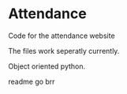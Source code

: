 # Attendance
Code for the attendance website

The files work seperatly currently.

Object oriented python.

readme go brr
